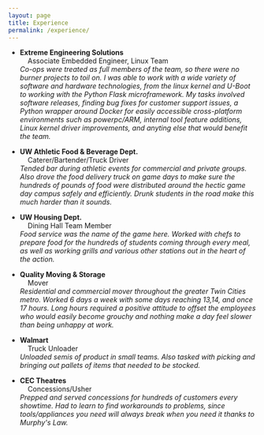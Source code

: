 ```yaml
---
layout: page
title: Experience
permalink: /experience/
---
```


* __Extreme Engineering Solutions__  
&nbsp;&nbsp;&nbsp;&nbsp;Associate Embedded Engineer, Linux Team   
_Co-ops were treated as full members of the team, so there were no burner projects to toil on.  I was able to work with a wide variety of software and hardware technologies, from the linux kernel and U-Boot to working with the Python Flask microframework. My tasks involved software releases, finding bug fixes for customer support issues, a Python wrapper around Docker for easily accessible cross-platform environments such as powerpc/ARM, internal tool feature additions, Linux kernel driver improvements, and anyting else that would benefit the team._

* __UW Athletic Food & Beverage Dept.__  
&nbsp;&nbsp;&nbsp;&nbsp;Caterer/Bartender/Truck Driver  
_Tended bar during athletic events for commercial and private groups.  Also drove the food delivery truck on game days to make sure the hundreds of pounds of food were distributed around the hectic game day campus safely and efficiently.  Drunk students in the road make this much harder than it sounds._

* __UW Housing Dept.__  
&nbsp;&nbsp;&nbsp;&nbsp;Dining Hall Team Member  
_Food service was the name of the game here. Worked with chefs to prepare food for the hundreds of students coming through every meal, as well as working grills and various other stations out in the heart of the action._

* __Quality Moving & Storage__  
&nbsp;&nbsp;&nbsp;&nbsp;Mover  
_Residential and commercial mover throughout the greater Twin Cities metro.  Worked 6 days a week with some days reaching 13,14, and once 17 hours. Long hours required a positive attitude to offset the employees who would easily become grouchy and nothing make a day feel slower than being unhappy at work._

* __Walmart__  
&nbsp;&nbsp;&nbsp;&nbsp;Truck Unloader  
_Unloaded semis of product in small teams.  Also tasked with picking and bringing out pallets of items that needed to be stocked._

* __CEC Theatres__  
&nbsp;&nbsp;&nbsp;&nbsp;Concessions/Usher  
_Prepped and served concessions for hundreds of customers every showtime.  Had to learn to find workarounds to problems, since tools/appliances you need will always break when you need it thanks to Murphy's Law._
